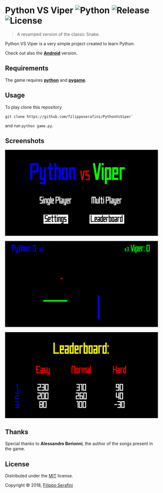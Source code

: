 # Python VS Viper ![Python][python] ![Release][release] ![License][license]

> A revamped version of the classic Snake.

Python VS Viper is a very simple project created to learn Python.

Check out also the [**Android**](https://github.com/filipposerafini/PythonVsAndroid) version.

## Requirements

The game requires [**python**](https://www.python.org/getit/) and [**pygame**](https://github.com/pygame/pygame).

## Usage

To play clone this repository
```
git clone https://github.com/filipposerafini/PythonVsViper`
```

and run `python game.py`.

## Screenshots

![menu](screenshots/menu.png "Menu")

![game](screenshots/game.png "Game")

![leaderboard](screenshots/leaderboard.png "Leaderboard")

## Thanks

Special thanks to **Alessandro Berionni**, the author of the songs present in the game.

## License

Distributed under the [MIT](LICENSE) license.

Copyright &copy; 2018, [Filippo Serafini](https://filipposerafini.github.io/)

[python]: https://img.shields.io/badge/python-2.7/3-blue.svg?longCache=true&style=flat-square
[release]: https://img.shields.io/badge/Release-1.2-brightgreen.svg?longCache=true&style=flat-square
[license]: https://img.shields.io/badge/License-MIT-red.svg?longCache=true&style=flat-square
